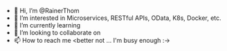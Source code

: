 - 👋 Hi, I’m @RainerThom
- 👀 I’m interested in Microservices, RESTful APIs, OData, K8s, Docker, etc.
- 🌱 I’m currently learning <all kind of things>
- 💞️ I’m looking to collaborate on <nothing so far>
- 📫 How to reach me <better not ... I'm busy enough :->

<!---
RainerThom/RainerThom is a ✨ special ✨ repository because its `README.md` (this file) appears on your GitHub profile.
You can click the Preview link to take a look at your changes.
--->
